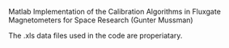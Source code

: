 Matlab Implementation of the Calibration Algorithms in Fluxgate Magnetometers for Space Research (Gunter Mussman)

The .xls data files used in the code are properiatary.
